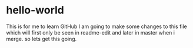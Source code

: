 # hello-world
This is for me to learn GitHub
I am going to make some changes to this file which will first only be seen in readme-edit and later in master when i merge. so lets get this going. 
